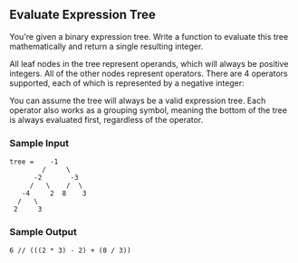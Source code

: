 
## Evaluate Expression Tree

You're given a binary expression tree. Write a function to evaluate
this tree mathematically and return a single resulting integer.

All leaf nodes in the tree represent operands, which will always be positive
integers. All of the other nodes represent operators. There are 4 operators
supported, each of which is represented by a negative integer:

You can assume the tree will always be a valid expression tree. Each
operator also works as a grouping symbol, meaning the bottom of the tree is
always evaluated first, regardless of the operator.

### Sample Input
```
tree =    -1
        /     \
      -2       -3
     /   \    /  \
   -4     2  8    3
  /   \
 2     3
```

### Sample Output
```
6 // (((2 * 3) - 2) + (8 / 3))
```
